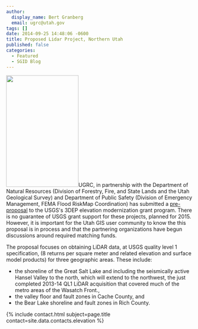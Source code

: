 ```yaml
---
author:
  display_name: Bert Granberg
  email: ugrc@utah.gov
tags: []
date: 2014-09-25 14:48:06 -0600
title: Proposed Lidar Project, Northern Utah
published: false
categories:
  - Featured
  - SGID Blog
---
```


<p><a href="{% link images/ProposedLidarAreas20151.png %}"><img src="{% link images/ProposedLidarAreas20151-195x300.png %}" alt="" title="ProposedLidarAreas2015" width="195" height="300" class="inline-text-right" /></a>UGRC, in partnership with the Department of Natural Resources (Division of Forestry, Fire, and State Lands and the Utah Geological Survey) and Department of Public Safety (Division of Emergency Management, FEMA Flood RiskMap Coordination) has submitted a <a href="https://docs.google.com/document/d/17l9lXmchIHTcPxj4tCKaB_yF0CIowkNxU_KZYij0Dg4/edit?usp=sharing">pre-proposal</a> to the USGS's 3DEP elevation modernization grant program. There is no guarantee of USGS grant support for these projects, planned for 2015. However, it is important for the Utah GIS user community to know the this proposal is in process and that the partnering organizations have begun discussions around required matching funds.</p>
<p>The proposal focuses on obtaining LiDAR data, at USGS quality level 1 specification, (8 returns per square meter and related elevation and surface model products) for three geographic areas. These include:</p>
<ul>
<li>the shoreline of the Great Salt Lake and including the seismically active Hansel Valley to the north, which will extend to the northwest, the just completed 2013-14 QL1 LiDAR acquisition that covered much of the metro areas of the Wasatch Front., </li>
<li>the valley floor and fault zones in Cache County, and</li>
<li>the Bear Lake shoreline and fault zones in Rich County.</li>
</ul>
<p>{% include contact.html subject=page.title contact=site.data.contacts.elevation %}</p>
